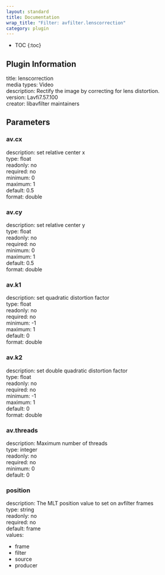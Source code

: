 ```yaml
---
layout: standard
title: Documentation
wrap_title: "Filter: avfilter.lenscorrection"
category: plugin
---
```

* TOC
{:toc}

## Plugin Information

title: lenscorrection  
media types:
Video  
description: Rectify the image by correcting for lens distortion.  
version: Lavfi7.57.100  
creator: libavfilter maintainers  

## Parameters

### av.cx

  
description:
set relative center x  
type: float  
readonly: no  
required: no  
minimum: 0  
maximum: 1  
default: 0.5  
format: double  

### av.cy

  
description:
set relative center y  
type: float  
readonly: no  
required: no  
minimum: 0  
maximum: 1  
default: 0.5  
format: double  

### av.k1

  
description:
set quadratic distortion factor  
type: float  
readonly: no  
required: no  
minimum: -1  
maximum: 1  
default: 0  
format: double  

### av.k2

  
description:
set double quadratic distortion factor  
type: float  
readonly: no  
required: no  
minimum: -1  
maximum: 1  
default: 0  
format: double  

### av.threads

  
description:
Maximum number of threads  
type: integer  
readonly: no  
required: no  
minimum: 0  
default: 0  

### position

  
description:
The MLT position value to set on avfilter frames  
type: string  
readonly: no  
required: no  
default: frame  
values:  

* frame
* filter
* source
* producer

